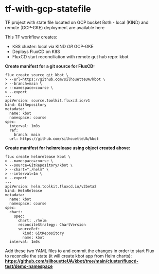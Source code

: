 # tf-with-gcp-statefile

TF project with state file located on GCP bucket
Both - local (KIND) and remote (GCP-GKE) deployment are available here

This TF workflow creates:

- K8S cluster: local via KIND *OR* GCP-GKE
- Deploys FluxCD on K8S
- FluxCD start reconciliation with remote gut hub repo: kbot

**Create manifest for a git source for FluxCD:**

````
flux create source git kbot \                                                                                                                            
> --url=https://github.com/silhouetteUA/kbot \
> --branch=main \
> --namespace=course \
> --export
---
apiVersion: source.toolkit.fluxcd.io/v1
kind: GitRepository
metadata:
  name: kbot
  namespace: course
spec:
  interval: 1m0s
  ref:
    branch: main
  url: https://github.com/silhouetteUA/kbot

````


  **Create manifest for helmrelease using object created above:**

````
flux create helmrelease kbot \                                                                                                                                
> --namespace=course \
> --source=GitRepository/kbot \
> --chart="./helm" \
> --interval=1m \
> --export
---
apiVersion: helm.toolkit.fluxcd.io/v2beta2
kind: HelmRelease
metadata:
  name: kbot
  namespace: course
spec:
  chart:
    spec:
      chart: ./helm
      reconcileStrategy: ChartVersion
      sourceRef:
        kind: GitRepository
        name: kbot
  interval: 1m0s
````



Add these two YAML files to and commit the changes in order to start Flux to reconcile the state (it will create kbot app from Helm charts):
**https://github.com/silhouetteUA/kbot/tree/main/cluster/fluxcd-test/demo-namespace**
